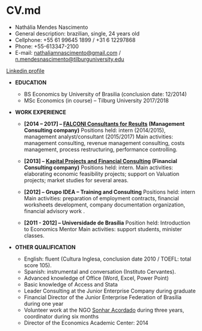 # CV.md
* Nathália Mendes Nascimento
* General description: brazilian, single, 24 years old 
* Cellphone: +55 61 99645 1899 / +31 6 12297868 
* Phone: +55-613347-2100
* E-mail: nathaliamnascimento@gmail.com / n.mendesnascimento@tilburguniversity.edu

[Linkedin profile](https://www.linkedin.com/in/nath%C3%A1lia-mendes-nascimento-21084ab7/)

* __EDUCATION__

  * BS Economics by University of Brasilia (conclusion date: 12/2014) 
  * MSc Economics (in course) – Tilburg University 2017/2018

* __WORK EXPERIENCE__

  * __[2014 – 2017] – [FALCONI Consultants for Results](https://www.falconi.com/en/) (Management Consulting company)__
    Positions held: intern (2014/2015), management analyst/consultant (2015/2017)
    Main activities: management consulting, revenue management consulting, costs management, process restructuring, performance controlling.

  * __[2013] – [Kapital Projects and Financial Consulting](http://www.kapitalprojetos.com.br/) (Financial Consulting company)__
    Positions held: intern. 
    Main activities: elaborating economic feasibility projects; support on Valuation projects; market studies for several areas.

  * __[2012] – Grupo IDEA – Training and Consulting__
    Positions held: intern
    Main activities: preparation of employment contracts, financial worksheets development, company documentation organization, financial advisory work .

  * __[2011 - 2012] – Universidade de Brasília__
    Position held: Introduction to Economics Mentor
    Main activities: support students, minister classes.

* __OTHER QUALIFICATION__

  * English: fluent (Cultura Inglesa, conclusion date 2010 / TOEFL: total score 105). 
  * Spanish: instrumental and conversation (Instituto Cervantes). 
  * Advanced knowledge of Office (Word, Excel, Power Point)
  * Basic knowledge of Access and Stata
  * Leader Consulting at the Junior Enterprise Company during graduate
  * Financial Director of the Junior Enterprise Federation of Brasilia during one year
  * Volunteer work at the NGO [Sonhar Acordado](http://sonharacordado.org.br/) during three years, coordinator during six months
  * Director of the Economics Academic Center: 2014

